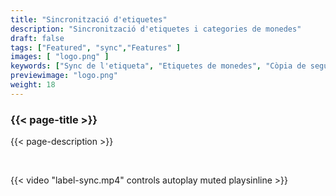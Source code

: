 ```yaml
---
title: "Sincronització d'etiquetes"
description: "Sincronització d'etiquetes i categories de monedes"
draft: false
tags: ["Featured", "sync","Features" ]
images: [ "logo.png" ]
keywords: ["Sync de l'etiqueta", "Etiquetes de monedes", "Còpia de seguretat de metadades", "sincronització"]
previewimage: "logo.png"
weight: 18
---
```


### {{< page-title >}} 
{{< page-description >}} 

<br>


{{< video "label-sync.mp4" controls  autoplay muted playsinline >}}
